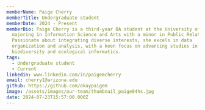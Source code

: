 ```yaml
---
memberName: Paige Cherry
memberTitle: Undergraduate student
memberDate: 2024 - Present
memberBio: Paige Cherry is a third-year BA student at the University of Arizona
  majoring in Information Science and Arts with a minor in Public Relations.
  Passionate about integrating diverse interests, she excels in data
  organization and analysis, with a keen focus on advancing studies in
  biodiversity and ecological informatics.
tags:
  - Undergraduate student
  - Current
linkedin: www.linkedin.com/in/paigemcherry
email: cherry1@arizona.edu
github: https://github.com/okaypaigem
image: /assets/images/our-team/thumbnail_paige04hs.jpg
date: 2024-07-23T15:57:00.000Z
---
```

